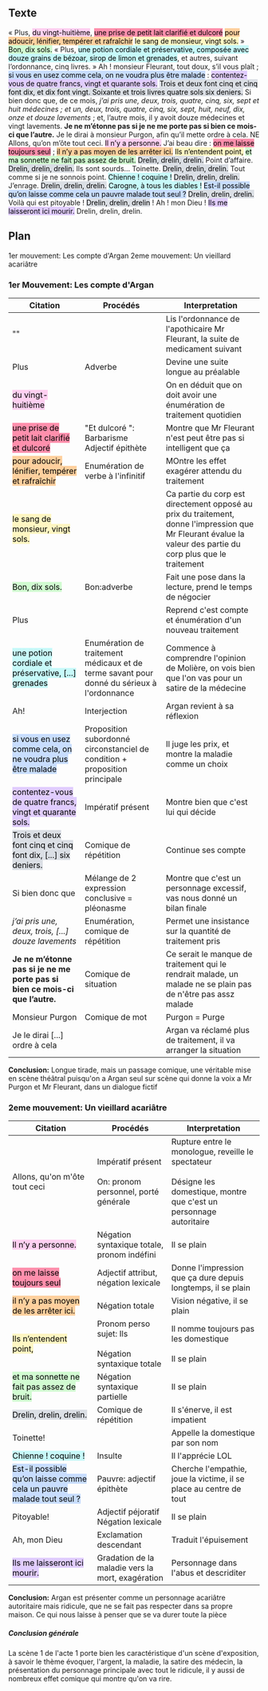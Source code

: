 ## Texte

« Plus, <mark style="background: #FFB8EBA6;">du vingt-huitième</mark>, <mark style="background: #FF5582A6;">une prise de petit lait clarifié et dulcoré</mark> <mark style="background: #FFB86CA6;">pour adoucir, lénifier, tempérer et rafraîchir</mark> <mark style="background: #FFF3A3A6;">le sang de monsieur, vingt sols.</mark> » <mark style="background: #BBFABBA6;">Bon, dix sols.</mark> « Plus, <mark style="background: #ABF7F7A6;">une potion cordiale et préservative, composée avec douze grains de bézoar, sirop de limon et grenades</mark>, et autres, suivant l’ordonnance, cinq livres. » Ah ! monsieur Fleurant, tout doux, s’il vous plaît ; <mark style="background: #ADCCFFA6;">si vous en usez comme cela, on ne voudra plus être malade</mark> : <mark style="background: #D2B3FFA6;">contentez-vous de quatre francs, vingt et quarante sols.</mark> <mark style="background: #CACFD9A6;">Trois et deux font cinq et cinq font dix, et dix font vingt. Soixante et trois livres quatre sols six deniers.</mark> Si bien donc que, de ce mois, *j’ai pris une, deux, trois, quatre, cinq, six, sept et huit médecines ; et un, deux, trois, quatre, cinq, six, sept, huit, neuf, dix, onze et douze lavements* ; et, l’autre mois, il y avoit douze médecines et vingt lavements. **Je ne m’étonne pas si je ne me porte pas si bien ce mois-ci que l’autre.** Je le dirai à monsieur Purgon, afin qu’il mette ordre à cela.
NE
Allons, qu’on m’ôte tout ceci. <mark style="background: #FFB8EBA6;">Il n’y a personne.</mark> J’ai beau dire : <mark style="background: #FF5582A6;">on me laisse toujours seul</mark> ; <mark style="background: #FFB86CA6;">il n’y a pas moyen de les arrêter ici.</mark> <mark style="background: #FFF3A3A6;">Ils n’entendent point,</mark> <mark style="background: #BBFABBA6;">et ma sonnette ne fait pas assez de bruit.</mark> <mark style="background: #CACFD9A6;">Drelin, drelin, drelin.</mark> Point d’affaire. <mark style="background: #CACFD9A6;">Drelin, drelin, drelin.</mark> Ils sont sourds… Toinette. <mark style="background: #CACFD9A6;">Drelin, drelin, drelin.</mark> Tout comme si je ne sonnois point. <mark style="background: #ABF7F7A6;">Chienne ! coquine !</mark> <mark style="background: #CACFD9A6;">Drelin, drelin, drelin.</mark> J’enrage. <mark style="background: #CACFD9A6;">Drelin, drelin, drelin.</mark> <mark style="background: #ABF7F7A6;">Carogne, à tous les diables !</mark> <mark style="background: #ADCCFFA6;">Est-il possible qu’on laisse comme cela un pauvre malade tout seul ?</mark> <mark style="background: #CACFD9A6;">Drelin, drelin, drelin.</mark> Voilà qui est pitoyable ! <mark style="background: #CACFD9A6;">Drelin, drelin, drelin</mark> ! Ah ! mon Dieu ! <mark style="background: #D2B3FFA6;">Ils me laisseront ici mourir.</mark> Drelin, drelin, drelin.

## Plan

1er mouvement: Les compte d'Argan
2eme mouvement: Un vieillard acariâtre

### 1er Mouvement: Les compte d'Argan

| Citation                                                                                                  | Procédés                                                                                   | Interpretation                                                                                                                                                |
| --------------------------------------------------------------------------------------------------------- | ------------------------------------------------------------------------------------------ | ------------------------------------------------------------------------------------------------------------------------------------------------------------- |
| ""                                                                                                        |                                                                                            | Lis l'ordonnance  de l'apothicaire Mr Fleurant, la suite de medicament suivant                                                                                |
| Plus                                                                                                      | Adverbe                                                                                    | Devine une suite longue au préalable                                                                                                                          |
| <mark style="background: #FFB8EBA6;">du vingt-huitième</mark>                                             |                                                                                            | On en déduit que on doit avoir une énumération de traitement quotidien                                                                                        |
| <mark style="background: #FF5582A6;">une prise de petit lait clarifié et dulcoré</mark>                   | "Et dulcoré ": Barbarisme</br>Adjectif épithète                                            | Montre que Mr Fleurant n'est peut être pas si intelligent que ça                                                                                              |
| <mark style="background: #FFB86CA6;">pour adoucir, lénifier, tempérer et rafraîchir</mark>                | Enumération de verbe à l'infinitif                                                         | MOntre les effet exagérer attendu du traitement                                                                                                               |
| <mark style="background: #FFF3A3A6;">le sang de monsieur, vingt sols.</mark>                              |                                                                                            | Ca partie du corp est directement opposé au prix du traitement, donne l'impression que Mr Fleurant évalue la valeur des partie du corp plus que le traitement |
| <mark style="background: #BBFABBA6;">Bon, dix sols.</mark>                                                | Bon:adverbe                                                                                | Fait une pose dans la lecture, prend le temps de négocier                                                                                                     |
| Plus                                                                                                      |                                                                                            | Reprend c'est compte et énumération d'un nouveau traitement                                                                                                   |
| <mark style="background: #ABF7F7A6;">une potion cordiale et préservative, \[...] grenades</mark>          | Enumération de traitement médicaux et de terme savant pour donné du sérieux à l'ordonnance | Commence à comprendre l'opinion de Molière, on vois bien que l'on vas pour un satire de la médecine                                                           |
| Ah!                                                                                                       | Interjection                                                                               | Argan revient à sa réflexion                                                                                                                                  |
| <mark style="background: #ADCCFFA6;">si vous en usez comme cela, on ne voudra plus être malade</mark>     | Proposition subordonné circonstanciel de condition + proposition principale                | Il juge les prix, et montre la maladie comme un choix                                                                                                         |
| <mark style="background: #D2B3FFA6;">contentez-vous de quatre francs, vingt et quarante sols.</mark>      | Impératif présent                                                                          | Montre bien que c'est lui qui décide                                                                                                                          |
| <mark style="background: #CACFD9A6;">Trois et deux font cinq et cinq font dix, \[...] six deniers.</mark> | Comique de répétition                                                                      | Continue ses compte                                                                                                                                           |
| Si bien donc que                                                                                          | Mélange de 2 expression conclusive = pléonasme                                             | Montre que c'est un personnage excessif, vas nous donné un bilan finale                                                                                       |
| *j’ai pris une, deux, trois, \[...] douze lavements*                                                      | Enumération, comique de répétition                                                         | Permet une insistance sur la quantité de traitement pris                                                                                                      |
| **Je ne m’étonne pas si je ne me porte pas si bien ce mois-ci que l’autre.**                              | Comique de situation                                                                       | Ce serait le manque de traitement qui le rendrait malade, un malade ne se plain pas de n'être pas assz malade                                                 |
| Monsieur Purgon                                                                                           | Comique de mot                                                                             | Purgon = Purge                                                                                                                                                |
| Je le dirai \[...] ordre à cela                                                                           |                                                                                            | Argan va réclamé plus de traitement, il va arranger la situation                                                                                              |
**Conclusion:**
Longue tirade, mais un passage comique, une véritable mise en scène théâtral puisqu'on a Argan seul sur scène qui donne la voix a Mr Purgon et Mr Fleurant, dans un dialogue fictif

### 2eme mouvement: Un vieillard acariâtre

| Citation | Procédés | Interpretation |
| ---- | ---- | ---- |
| Allons, qu'on m'ôte tout ceci | Impératif présent</br></br>On: pronom personnel, porté générale | Rupture entre le monologue, reveille le spectateur</br></br>Désigne les domestique, montre que c'est un personnage autoritaire |
| <mark style="background: #FFB8EBA6;">Il n’y a personne.</mark> | Négation syntaxique totale, pronom indéfini | Il se plain |
| <mark style="background: #FF5582A6;">on me laisse toujours seul</mark> | Adjectif attribut, négation lexicale | Donne l'impression que ça dure depuis longtemps, il se plain |
|  <mark style="background: #FFB86CA6;">il n’y a pas moyen de les arrêter ici.</mark> | Négation totale | Vision négative, il se plain |
| <mark style="background: #FFF3A3A6;">Ils n’entendent point,</mark> | Pronom perso sujet: Ils</br></br>Négation syntaxique totale | Il nomme toujours pas les domestique </br></br>Il se plain |
| <mark style="background: #BBFABBA6;">et ma sonnette ne fait pas assez de bruit.</mark> | Négation syntaxique partielle | Il se plain |
| <mark style="background: #CACFD9A6;">Drelin, drelin, drelin.</mark> | Comique de répétition | Il s'énerve, il est impatient |
| Toinette! |  | Appelle la domestique par son nom |
| <mark style="background: #ABF7F7A6;">Chienne ! coquine !</mark> | Insulte | Il l'apprécie LOL |
| <mark style="background: #ADCCFFA6;">Est-il possible qu’on laisse comme cela un pauvre malade tout seul ?</mark> | Pauvre: adjectif épithète | Cherche l'empathie, joue la victime, il se place au centre de tout |
| Pitoyable! | Adjectif péjoratif</br>Négation lexicale | Il se plain |
| Ah, mon Dieu | Exclamation descendant | Traduit l'épuisement |
| <mark style="background: #D2B3FFA6;">Ils me laisseront ici mourir.</mark> | Gradation de la maladie vers la mort, exagération | Personnage dans l'abus et descriditer   |
**Conclusion:**
Argan est présenter comme un personnage acariâtre autoritaire mais ridicule, que ne se fait pas respecter dans sa propre maison. Ce qui nous laisse à penser que se va durer toute la pièce

##### **Conclusion générale**
La scène 1 de l'acte 1 porte bien les caractéristique d'un scène d'exposition, à savoir le thème évoquer, l'argent, la maladie, la satire des médecin, la présentation du personnage principale avec tout le ridicule, il y aussi de nombreux effet comique qui montre qu'on va rire.
